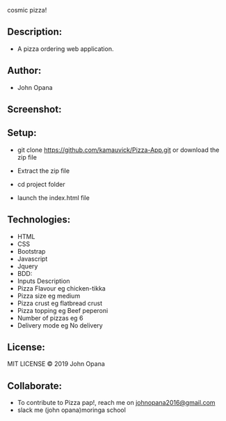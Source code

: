 
cosmic pizza!

## Description:
- A pizza ordering web application.

## Author:
- John Opana

## Screenshot:


## Setup:
- git clone https://github.com/kamauvick/Pizza-App.git or download the zip file

- Extract the zip file

- cd project folder

- launch the index.html file

## Technologies:
- HTML
- CSS
- Bootstrap
- Javascript
- Jquery
- BDD:
- Inputs	Description
- Pizza Flavour	eg chicken-tikka
- Pizza size	eg medium
- Pizza crust	eg flatbread crust
- Pizza topping	eg Beef peperoni
- Number of pizzas	eg 6
- Delivery mode	eg No delivery
## License:
MIT LICENSE © 2019 John Opana

## Collaborate:
- To contribute to Pizza pap!, reach me on johnopana2016@gmail.com
- slack me (john opana)moringa school

